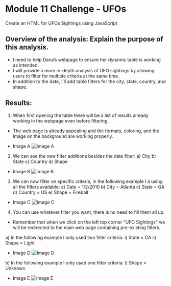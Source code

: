 # Module 11 Challenge - UFOs
Create an HTML for UFOs Sightings using JavaScript 

## Overview of the analysis: Explain the purpose of this analysis.
- I need to help Dana’s webpage to ensure her dynamic table is working as intended. 
- I will provide a more in-depth analysis of UFO sightings by allowing users to filter for multiple criteria at the same time. 
- In addition to the date, I’ll add table filters for the city, state, country, and shape.

## Results: 
1. When first opening the table there will be a list of results already working in the webpage even before filtering.
- The web page is already appealing and the formats, coloring, and the image on the background are working properly.

* Image A
![Image A](https://user-images.githubusercontent.com/95668609/159139041-a26957ad-2e49-409b-b199-e4f8cda7f3d4.png)


2. We can see the new filter additions besides the date filter:
a) City
b) State
c) Country
d) Shape

* Image B
![Image B](https://user-images.githubusercontent.com/95668609/159139046-531f8aab-79c8-43fa-9b04-cb7269c25702.png)


3. We can now filter on specific criteria, in the following example I a using all the filters available:
a) Date = 1/2/2010
b) City = Atlanta
c) State = GA
d) Country = US
e) Shape = Fireball

* Image C
![Image C](https://user-images.githubusercontent.com/95668609/159139050-a94d01fa-c79d-4c4c-aa95-881e9dea0af2.png)


4. You can use whatever filter you want, there is no need to fill them all up. 
- Remember that when we click on the left top corner "UFO Sightings" we will be redirected to the main web page containing pre-existing filters.

a) In the following example I only used two filter criteria:
    i) State = CA
    ii) Shape = Light

* Image D
![Image D](https://user-images.githubusercontent.com/95668609/159139054-2d6d8e38-f0d8-4cfe-b5f3-acf536c705c4.png)


b) In the following example I only used one filter criteria:
    i) Shape = Unknown

* Image E
![Image E](https://user-images.githubusercontent.com/95668609/159139061-f7bdc406-0bd3-47a8-b370-1f8b31a61fa8.png)

    



